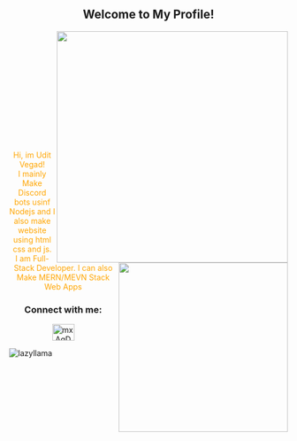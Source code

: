 <h2 align="center">Welcome to My Profile!</h2>



<a href ="https://discord.com/users/480285300484997122"><img align="right" src="https://lanyard-profile-readme.vercel.app/api/480285300484997122?bg=121212" width="418"></a>
<br />
<a href="https://spotify-github-profile.vercel.app/api/view.svg?uid=31hdgxhgrksaijtsyx7tshmlwx4a&redirect=true"><img src="https://spotify-github-profile.vercel.app/api/view.svg?uid=31hdgxhgrksaijtsyx7tshmlwx4a&redirect=true" align="right" width="306" > </a>



<br><br><br><br><br><br><br><br><br><br>
<p align="center" style="color: orange">
Hi, im Udit Vegad!<br>
 I mainly Make Discord bots usinf Nodejs and I also make website using html css and js.<br>
I am Full-Stack Developer. I can also Make MERN/MEVN Stack Web Apps<br>

<h3 align="center">Connect with me:</h3>
<p align="center">
<a href="https://discord.com/users/754965470888722484" target="blank"><img align="center" src="https://discord.com/assets/3437c10597c1526c3dbd98c737c2bcae.svg" alt="mxAqDMDmqE" height="30" width="40" /></a>
</p>


<img src="https://komarev.com/ghpvc/?username=BuddyCodez&label=Profile%20views&color=0e75b6&style=flat" alt="lazyllama" />
